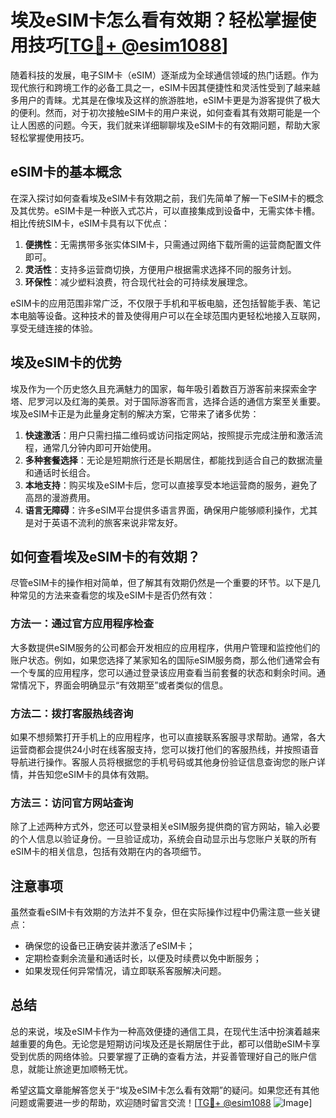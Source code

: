 # 埃及eSIM卡怎么看有效期？轻松掌握使用技巧[[TG💪+ @esim1088](https://t.me/s/esim1088)]

随着科技的发展，电子SIM卡（eSIM）逐渐成为全球通信领域的热门话题。作为现代旅行和跨境工作的必备工具之一，eSIM卡因其便捷性和灵活性受到了越来越多用户的青睐。尤其是在像埃及这样的旅游胜地，eSIM卡更是为游客提供了极大的便利。然而，对于初次接触eSIM卡的用户来说，如何查看其有效期可能是一个让人困惑的问题。今天，我们就来详细聊聊埃及eSIM卡的有效期问题，帮助大家轻松掌握使用技巧。

## eSIM卡的基本概念

在深入探讨如何查看埃及eSIM卡有效期之前，我们先简单了解一下eSIM卡的概念及其优势。eSIM卡是一种嵌入式芯片，可以直接集成到设备中，无需实体卡槽。相比传统SIM卡，eSIM卡具有以下优点：

1. **便携性**：无需携带多张实体SIM卡，只需通过网络下载所需的运营商配置文件即可。
2. **灵活性**：支持多运营商切换，方便用户根据需求选择不同的服务计划。
3. **环保性**：减少塑料浪费，符合现代社会的可持续发展理念。

eSIM卡的应用范围非常广泛，不仅限于手机和平板电脑，还包括智能手表、笔记本电脑等设备。这种技术的普及使得用户可以在全球范围内更轻松地接入互联网，享受无缝连接的体验。

## 埃及eSIM卡的优势

埃及作为一个历史悠久且充满魅力的国家，每年吸引着数百万游客前来探索金字塔、尼罗河以及红海的美景。对于国际游客而言，选择合适的通信方案至关重要。埃及eSIM卡正是为此量身定制的解决方案，它带来了诸多优势：

1. **快速激活**：用户只需扫描二维码或访问指定网站，按照提示完成注册和激活流程，通常几分钟内即可开始使用。
2. **多种套餐选择**：无论是短期旅行还是长期居住，都能找到适合自己的数据流量和通话时长组合。
3. **本地支持**：购买埃及eSIM卡后，您可以直接享受本地运营商的服务，避免了高昂的漫游费用。
4. **语言无障碍**：许多eSIM平台提供多语言界面，确保用户能够顺利操作，尤其是对于英语不流利的旅客来说非常友好。

## 如何查看埃及eSIM卡的有效期？

尽管eSIM卡的操作相对简单，但了解其有效期仍然是一个重要的环节。以下是几种常见的方法来查看您的埃及eSIM卡是否仍然有效：

### 方法一：通过官方应用程序检查

大多数提供eSIM服务的公司都会开发相应的应用程序，供用户管理和监控他们的账户状态。例如，如果您选择了某家知名的国际eSIM服务商，那么他们通常会有一个专属的应用程序，您可以通过登录该应用查看当前套餐的状态和剩余时间。通常情况下，界面会明确显示“有效期至”或者类似的信息。

### 方法二：拨打客服热线咨询

如果不想频繁打开手机上的应用程序，也可以直接联系客服寻求帮助。通常，各大运营商都会提供24小时在线客服支持，您可以拨打他们的客服热线，并按照语音导航进行操作。客服人员将根据您的手机号码或其他身份验证信息查询您的账户详情，并告知您eSIM卡的具体有效期。

### 方法三：访问官方网站查询

除了上述两种方式外，您还可以登录相关eSIM服务提供商的官方网站，输入必要的个人信息以验证身份。一旦验证成功，系统会自动显示出与您账户关联的所有eSIM卡的相关信息，包括有效期在内的各项细节。

## 注意事项

虽然查看eSIM卡有效期的方法并不复杂，但在实际操作过程中仍需注意一些关键点：

- 确保您的设备已正确安装并激活了eSIM卡；
- 定期检查剩余流量和通话时长，以便及时续费以免中断服务；
- 如果发现任何异常情况，请立即联系客服解决问题。

## 总结

总的来说，埃及eSIM卡作为一种高效便捷的通信工具，在现代生活中扮演着越来越重要的角色。无论您是短期访问埃及还是长期居住于此，都可以借助eSIM卡享受到优质的网络体验。只要掌握了正确的查看方法，并妥善管理好自己的账户信息，就能让旅途更加顺畅无忧。

希望这篇文章能解答您关于“埃及eSIM卡怎么看有效期”的疑问。如果您还有其他问题或需要进一步的帮助，欢迎随时留言交流！[[TG💪+ @esim1088](https://t.me/s/esim1088) ![Image](https://i.postimg.cc/4NQfJmqS/Snipaste-2025-05-13-00-14-12.png)]